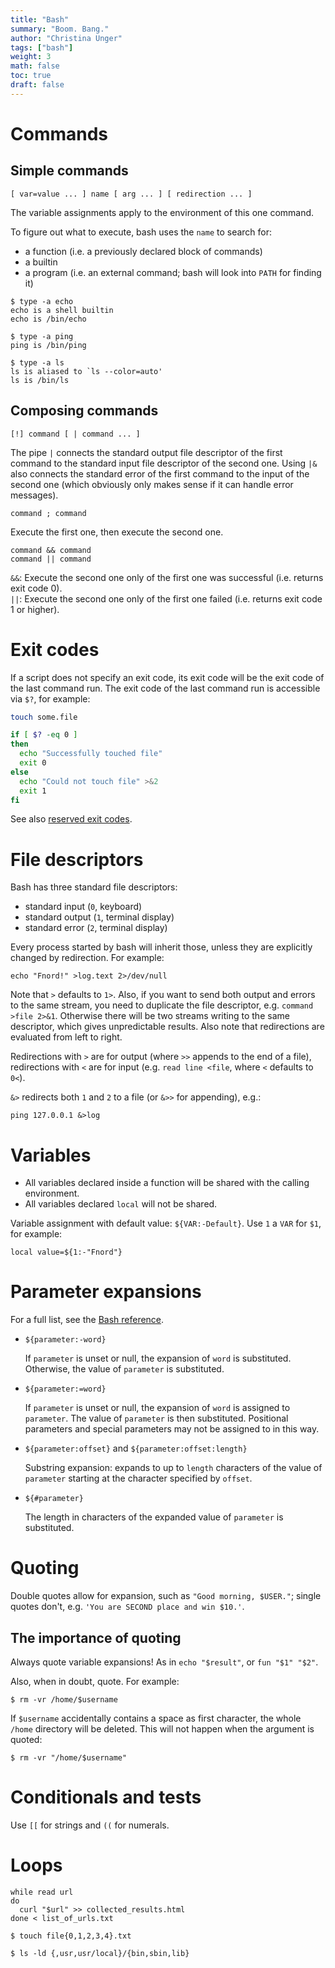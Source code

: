 ```yaml
---
title: "Bash"
summary: "Boom. Bang."
author: "Christina Unger"
tags: ["bash"]
weight: 3
math: false
toc: true
draft: false
---
```


# Commands

## Simple commands

```
[ var=value ... ] name [ arg ... ] [ redirection ... ]
```

The variable assignments apply to the environment of this one command.

To figure out what to execute, bash uses the `name` to search for:

* a function (i.e. a previously declared block of commands)
* a builtin
* a program (i.e. an external command; bash will look into `PATH` for finding it)

```
$ type -a echo
echo is a shell builtin
echo is /bin/echo

$ type -a ping
ping is /bin/ping

$ type -a ls
ls is aliased to `ls --color=auto'
ls is /bin/ls
```

## Composing commands

```
[!] command [ | command ... ]
```

The pipe `|` connects the standard output file descriptor of the first command to the standard input file descriptor of the second one.
Using `|&` also connects the standard error of the first command to the input of the second one (which obviously only makes sense if it can handle error messages).

```
command ; command
```

Execute the first one, then execute the second one.

```
command && command
command || command
```

`&&`: Execute the second one only of the first one was successful (i.e. returns exit code 0).  
`||`: Execute the second one only of the first one failed (i.e. returns exit code 1 or higher).

# Exit codes

If a script does not specify an exit code, its exit code will be the exit code of the last command run.
The exit code of the last command run is accessible via `$?`, for example:

```bash
touch some.file

if [ $? -eq 0 ]
then
  echo "Successfully touched file"
  exit 0
else
  echo "Could not touch file" >&2
  exit 1
fi
```

See also [reserved exit codes](http://www.tldp.org/LDP/abs/html/exitcodes.html).

# File descriptors

Bash has three standard file descriptors:

* standard input (`0`, keyboard)
* standard output (`1`, terminal display)
* standard error (`2`, terminal display)

Every process started by bash will inherit those, unless they are explicitly changed by redirection. For example:
```
echo "Fnord!" >log.text 2>/dev/null
```

Note that `>` defaults to `1>`. Also, if you want to send both output and errors to the same stream, you need to duplicate the file descriptor, e.g. `command >file 2>&1`. Otherwise there will be two streams writing to the same descriptor, which gives unpredictable results.
Also note that redirections are evaluated from left to right.

Redirections with `>` are for output (where `>>` appends to the end of a file), redirections with `<` are for input (e.g. `read line <file`, where `<` defaults to `0<`).

`&>` redirects both `1` and `2` to a file (or `&>>` for appending), e.g.:
```
ping 127.0.0.1 &>log
```

# Variables

* All variables declared inside a function will be shared with the calling environment.
* All variables declared `local` will not be shared.

Variable assignment with default value: `${VAR:-Default}`. Use `1` a `VAR` for `$1`, for example:
```
local value=${1:-"Fnord"}
```

# Parameter expansions

For a full list, see the [Bash reference](https://www.gnu.org/savannah-checkouts/gnu/bash/manual/bash.html#Shell-Parameter-Expansion).

* `${parameter:-word}`

    If `parameter` is unset or null, the expansion of `word` is substituted. Otherwise, the value of `parameter` is substituted.

* `${parameter:=word}`

    If `parameter` is unset or null, the expansion of `word` is assigned to `parameter`. The value of `parameter` is then substituted. Positional parameters and special parameters may not be assigned to in this way.

* `${parameter:offset}` and `${parameter:offset:length}`

    Substring expansion: expands to up to `length` characters of the value of `parameter` starting at the character specified by `offset`.

* `${#parameter}`

    The length in characters of the expanded value of `parameter` is substituted.

# Quoting

Double quotes allow for expansion, such as `"Good morning, $USER."`; single quotes don't, e.g. `'You are SECOND place and win $10.'`.

## The importance of quoting

Always quote variable expansions! As in `echo "$result"`, or `fun "$1" "$2"`.

Also, when in doubt, quote. For example:
```
$ rm -vr /home/$username
```
If `$username` accidentally contains a space as first character, the whole `/home` directory will be deleted. This will not happen when the argument is quoted:
```
$ rm -vr "/home/$username"
```

# Conditionals and tests

Use `[[` for strings and `((` for numerals.

# Loops

```
while read url
do
  curl "$url" >> collected_results.html
done < list_of_urls.txt
```

```
$ touch file{0,1,2,3,4}.txt
```

```
$ ls -ld {,usr,usr/local}/{bin,sbin,lib}
```
